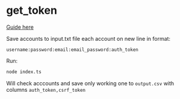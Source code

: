 # get_token

[Guide here](https://0h5imw.notion.site/How-to-buy-and-check-twitter-accounts-208c2268fa0e4363ad6c1dc80aedf546?pvs=4)

Save accounts to input.txt file each account on new line in format:
```
username:password:email:email_password:auth_token
```

Run: 
```bash
node index.ts
```

Will check acccounts and save only working one to `output.csv` with columns `auth_token,csrf_token`
